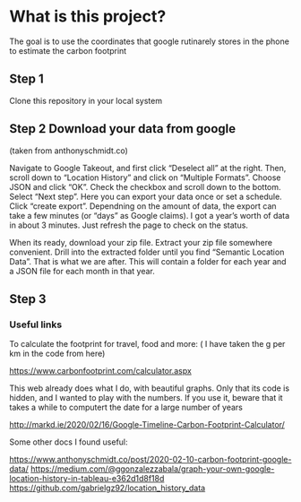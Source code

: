 # What is this project?
The goal is to use the coordinates that google rutinarely stores in the phone to estimate the carbon footprint

## Step 1 
Clone this repository in your local system

## Step 2 Download your data from google
(taken from anthonyschmidt.co)

Navigate to Google Takeout, and first click “Deselect all” at the right. Then, scroll down to “Location History” and click on “Multiple Formats”. Choose JSON and click “OK”. Check the checkbox and scroll down to the bottom. Select “Next step”. Here you can export your data once or set a schedule. Click “create export”. Dependning on the amount of data, the export can take a few minutes (or “days” as Google claims). I got a year’s worth of data in about 3 minutes. Just refresh the page to check on the status.

When its ready, download your zip file. Extract your zip file somewhere convenient. Drill into the extracted folder until you find “Semantic Location Data”. That is what we are after. This will contain a folder for each year and a JSON file for each month in that year.

## Step 3 

### Useful links
To calculate the footprint for travel, food and more:
( I have taken the g per km in the code from here)

https://www.carbonfootprint.com/calculator.aspx

This web already does what I do, with beautiful graphs. Only that its code is hidden, and I wanted to play with the numbers. If you use it, beware that it takes a while to computert the date for a large number of years

http://markd.ie/2020/02/16/Google-Timeline-Carbon-Footprint-Calculator/

Some other docs I found useful:

https://www.anthonyschmidt.co/post/2020-02-10-carbon-footprint-google-data/
https://medium.com/@ggonzalezzabala/graph-your-own-google-location-history-in-tableau-e362d1d8f18d
https://github.com/gabrielgz92/location_history_data